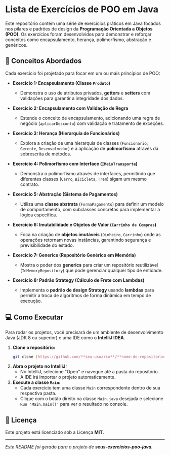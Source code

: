 # Lista de Exercícios de POO em Java

Este repositório contém uma série de exercícios práticos em Java focados nos pilares e padrões de design da **Programação Orientada a Objetos (POO)**. Os exercícios foram desenvolvidos para demonstrar e reforçar conceitos como encapsulamento, herança, polimorfismo, abstração e genéricos.

## 🚀 Conceitos Abordados

Cada exercício foi projetado para focar em um ou mais princípios de POO:

- **Exercício 1: Encapsulamento (Classe `Produto`)**
  - Demonstra o uso de atributos privados, **getters** e **setters** com validações para garantir a integridade dos dados.

- **Exercício 2: Encapsulamento com Validação de Regra**
  - Estende o conceito de encapsulamento, adicionando uma regra de negócio (`aplicarDesconto`) com validação e tratamento de exceções.

- **Exercício 3: Herança (Hierarquia de Funcionários)**
  - Explora a criação de uma hierarquia de classes (`Funcionario`, `Gerente`, `Desenvolvedor`) e a aplicação de **polimorfismo** através da sobrescrita de métodos.

- **Exercício 4: Polimorfismo com Interface (`IMeioTransporte`)**
  - Demonstra o polimorfismo através de interfaces, permitindo que diferentes classes (`Carro`, `Bicicleta`, `Trem`) sigam um mesmo contrato.

- **Exercício 5: Abstração (Sistema de Pagamentos)**
  - Utiliza uma **classe abstrata** (`FormaPagamento`) para definir um modelo de comportamento, com subclasses concretas para implementar a lógica específica.

- **Exercício 6: Imutabilidade e Objetos de Valor (`Carrinho de Compras`)**
  - Foca na criação de **objetos imutáveis** (`Dinheiro`, `Carrinho`) onde as operações retornam novas instâncias, garantindo segurança e previsibilidade do estado.

- **Exercício 7: Generics (Repositório Genérico em Memória)**
  - Mostra o poder dos **generics** para criar um repositório reutilizável (`InMemoryRepository`) que pode gerenciar qualquer tipo de entidade.

- **Exercício 8: Padrão Strategy (Cálculo de Frete com Lambdas)**
  - Implementa o **padrão de design Strategy** usando **lambdas** para permitir a troca de algoritmos de forma dinâmica em tempo de execução.

## 💻 Como Executar

Para rodar os projetos, você precisará de um ambiente de desenvolvimento Java (JDK 8 ou superior) e uma IDE como o **IntelliJ IDEA**.

1.  **Clone o repositório:**
    ```bash
    git clone [https://github.com/**seu-usuario**/**nome-do-repositorio**.git](https://github.com/**seu-usuario**/**nome-do-repositorio**.git)
    ```
2.  **Abra o projeto no IntelliJ:**
    - No IntelliJ, selecione "Open" e navegue até a pasta do repositório.
    - A IDE irá importar o projeto automaticamente.
3.  **Execute a classe `Main`:**
    - Cada exercício tem uma classe `Main` correspondente dentro de sua respectiva pasta.
    - Clique com o botão direito na classe `Main.java` desejada e selecione `Run 'Main.main()'` para ver o resultado no console.

## 📄 Licença

Este projeto está licenciado sob a Licença **MIT**.

---
*Este README foi gerado para o projeto de **seus-exercicios-poo-java**.*
